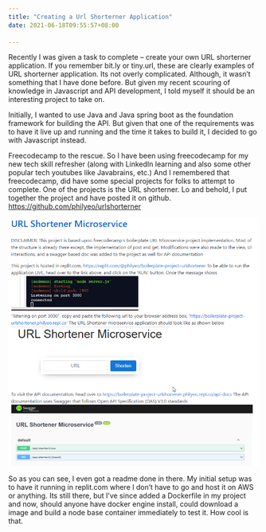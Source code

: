 ```yaml
---
title: "Creating a Url Shorterner Application"
date: 2021-06-18T09:55:57+08:00

---
```


Recently I was given a task to complete – create your own URL shorterner application. If you remember bit.ly or tiny.url, these are clearly examples of URL shorterner application. Its not overly complicated. Although, it wasn’t something that I have done before. But given my recent scouring of knowledge in Javascript and API development, I told myself it should be an interesting project to take on.

Initially, I wanted to use Java and Java spring boot as the foundation framework for building the API. But given that one of the requirements was to have it live up and running and the time it takes to build it, I decided to go with Javascript instead.

Freecodecamp to the rescue. So I have been using freecodecamp for my new tech skill refresher (along with LinkedIn learning and also some other popular tech youtubes like Javabrains, etc.) And I remembered that freecodecamp, did have some special projects for folks to attempt to complete. One of the projects is the URL shorterner. Lo and behold, I put together the project and have posted it on github. https://github.com/philyeo/urlshorterner

![urlshorterner](images/image-1.png)

So as you can see, I even got a readme done in there. My initial setup was to have it running in replit.com where I don’t have to go and host it on AWS or anything. Its still there, but I’ve since added a Dockerfile in my project and now, should anyone have docker engine install, could download a image and build a node base container immediately to test it. How cool is that.